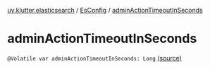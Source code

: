 [uy.klutter.elasticsearch](../index.md) / [EsConfig](index.md) / [adminActionTimeoutInSeconds](.)


# adminActionTimeoutInSeconds

`@Volatile var adminActionTimeoutInSeconds: Long` [(source)](https://github.com/kohesive/klutter/blob/master/elasticsearch-jdk7/src/main/kotlin/uy/klutter/elasticsearch/Client.kt#L29)


